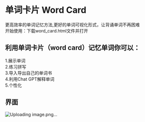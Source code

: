 # 单词卡片 Word Card
更高效率的单词记忆方法,更好的单词可视化形式，让背诵单词不再困难  
开始使用：下载word_card.html文件并打开
 ## 利用单词卡片（word card）记忆单词你可以：
 1.展示单词  
 2.练习拼写  
 3.导入导出自己的单词书  
 4.利用Chat GPT解释单词  
 5.个性化  
 ## 界面
 ![Uploading image.png…]()

